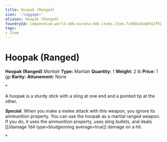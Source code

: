 ```yaml
---
title: Hoopak (Ranged)
icon: ':luggage:'
aliases: Hoopak (Ranged)
foundryId: Compendium.world.ddb-eureka-ddb-items.Item.Tz8OOo3omDF42fRi
tags:
- Item
---
```


# Hoopak (Ranged)

**Hoopak (Ranged)**
_Martialr_
**Type:** Martialr
**Quantity:** 1
**Weight:** 2 lb
**Price:** 1 gp
**Rarity:** 
**Attunement:** None

*<p>A hoopak is a sturdy stick with a sling at one end and a pointed tip at the other.

***Special.*** When you make a melee attack with this weapon, you ignore its ammunition property. You can use the hoopak as a martial ranged weapon. If you do, it uses the ammunition property, uses sling bullets, and deals  [[/damage 1d4 type=bludgeoning average=true]] damage on a hit.</p>*